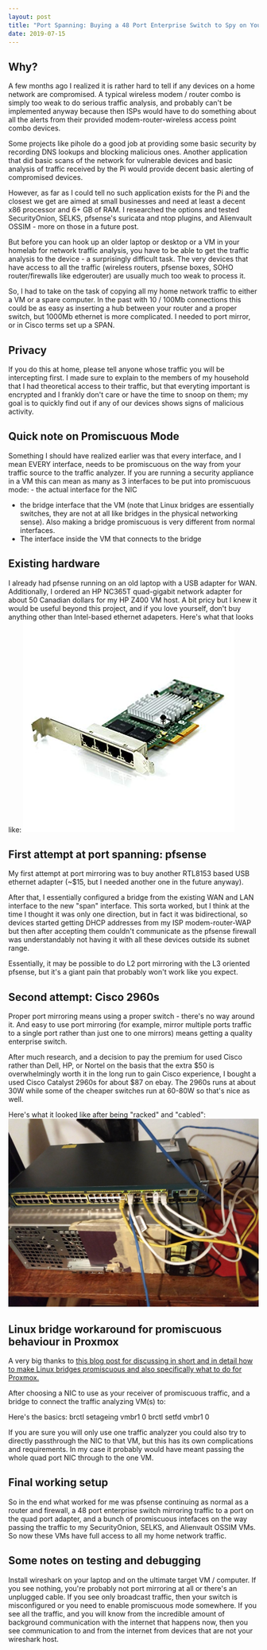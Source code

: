 ```yaml
---
layout: post
title: "Port Spanning: Buying a 48 Port Enterprise Switch to Spy on Yourself at Home"
date: 2019-07-15
---
```

## Why?
A few months ago I realized it is rather hard to tell if any devices on a home network are compromised. A typical wireless modem / router combo is simply too weak to do serious traffic analysis, and probably can't be implemented anyway because then ISPs would have to do something about all the alerts from their provided modem-router-wireless access point combo devices.

Some projects like pihole do a good job at providing some basic security by recording DNS lookups and blocking malicious ones. Another application that did basic scans of the network for vulnerable devices and basic analysis of traffic received by the Pi would provide decent basic alerting of compromised devices.

However, as far as I could tell no such application exists for the Pi and the closest we get are aimed at small businesses and need at least a decent x86 processor and 6+ GB of RAM. I researched the options and tested SecurityOnion, SELKS, pfsense's suricata and ntop plugins, and Alienvault OSSIM - more on those in a future post.

But before you can hook up an older laptop or desktop or a VM in your homelab for network traffic analysis, you have to be able to get the traffic analysis to the device - a surprisingly difficult task. The very devices that have access to all the traffic (wireless routers, pfsense boxes, SOHO router/firewalls like edgerouter) are usually much too weak to process it.

So, I had to take on the task of copying all my home network traffic to either a VM or a spare computer. In the past with 10 / 100Mb connections this could be as easy as inserting a hub between your router and a proper switch, but 1000Mb ethernet is more complicated. I needed to port mirror, or in Cisco terms set up a SPAN.

## Privacy
If you do this at home, please tell anyone whose traffic you will be intercepting first. I made sure to explain to the members of my household that I had theoretical access to their traffic, but that everyting important is encrypted and I frankly don't care or have the time to snoop on them; my goal is to quickly find out if any of our devices shows signs of malicious activity.

## Quick note on Promiscuous Mode
Something I should have realized earlier was that every interface, and I mean EVERY interface, needs to be promiscuous on the way from your traffic source to the traffic analyzer. If you are running a security appliance in a VM this can mean as many as 3 interfaces to be put into promiscuous mode: - the actual interface for the NIC
- the bridge interface that the VM (note that Linux bridges are essentially switches, they are not at all like bridges in the physical networking sense). Also making a bridge promiscuous is very different from normal interfaces.
- The interface inside the VM that connects to the bridge

## Existing hardware
I already had pfsense running on an old laptop with a USB adapter for WAN.
Additionally, I ordered an HP NC365T quad-gigabit network adapter for about 50 Canadian dollars for my HP Z400 VM host. A bit pricy but I knew it would be useful beyond this project, and if you love yourself, don't buy anything other than Intel-based ethernet adapeters. Here's what that looks like:
![NC365T](https://raw.githubusercontent.com/SuperThunder/SuperThunder.github.io/master/content/HomeNetwork/hp_nc365t_nic.jpg "Some day I will use all these ports at once :')")

## First attempt at port spanning: pfsense
My first attempt at port mirroring was to buy another RTL8153 based USB ethernet adapter (~$15, but I needed another one in the future anyway).

After that, I essentially configured a bridge from the existing WAN and LAN interface to the new "span" interface. This sorta worked, but I think at the time I thought it was only one direction, but in fact it was bidirectional, so devices started getting DHCP addresses from my ISP modem-router-WAP but then after accepting them couldn't communicate as the pfsense firewall was understandably not having it with all these devices outside its subnet range.

Essentially, it may be possible to do L2 port mirroring with the L3 oriented pfsense, but it's a giant pain that probably won't work like you expect.


## Second attempt: Cisco 2960s
Proper port mirroring means using a proper switch - there's no way around it. And easy to use port mirroring (for example, mirror multiple ports traffic to a single port rather than just one to one mirrors) means getting a quality enterprise switch.

After much research, and a decision to pay the premium for used Cisco rather than Dell, HP, or Nortel on the basis that the extra $50 is overwhelmingly worth it in the long run to gain Cisco experience, I bought a used Cisco Catalyst 2960s for about $87 on ebay. The 2960s runs at about 30W while some of the cheaper switches run at 60-80W so that's nice as well.

Here's what it looked like after being "racked" and "cabled":
![CableManglement](https://raw.githubusercontent.com/SuperThunder/SuperThunder.github.io/master/content/HomeNetwork/cisco_2960s_initial.jpg "When I am a moderaly prosperous man I will have made to length ethernet cables")

## Linux bridge workaround for promiscuous behaviour in Proxmox
A very big thanks to [this blog post for discussing in short and in detail how to make Linux bridges promiscuous and also specifically what to do for Proxmox.](https://monach.us/operations/sending-promisc-traffic-within-proxmox/)

After choosing a NIC to use as your receiver of promiscuous traffic, and a bridge to connect the traffic analyzing VM(s) to:

Here's the basics:
    brctl setageing vmbr1 0
    brctl setfd vmbr1 0

If you are sure you will only use one traffic analyzer you could also try to directly passthrough the NIC to that VM, but this has its own complications and requirements. In my case it probably would have meant passing the whole quad port NIC through to the one VM.

## Final working setup
So in the end what worked for me was pfsense continuing as normal as a router and firewall, a 48 port enterprise switch mirroring traffic to a port on the quad port adapter, and a bunch of promiscuous intefaces on the way passing the traffic to my SecurityOnion, SELKS, and Alienvault OSSIM VMs. So now these VMs have full access to all my home network traffic.


## Some notes on testing and debugging
Install wireshark on your laptop and on the ultimate target VM / computer. If you see nothing, you're probably not port mirroring at all or there's an unplugged cable. If you see only broadcast traffic, then your switch is misconfigured or you need to enable promiscuous mode somewhere. If you see all the traffic, and you will know from the incredible amount of background communication with the internet that happens now, then you see communication to and from the internet from devices that are not your wireshark host.

